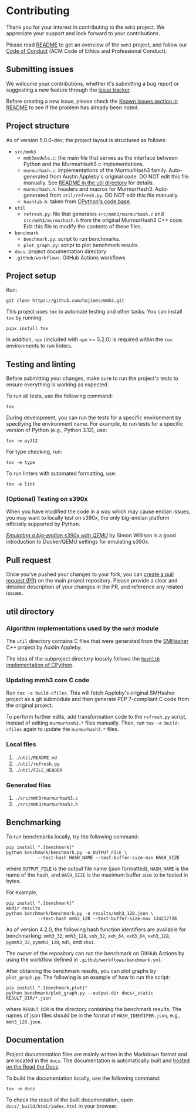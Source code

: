 # Contributing

Thank you for your interest in contributing to the `mmh3` project. We
appreciate your support and look forward to your contributions.

Please read [README](https://github.com/hajimes/mmh3/blob/master/README.md) to
get an overview of the `mmh3` project, and follow our
[Code of Conduct](./CODE_OF_CONDUCT) (ACM Code of Ethics and Professional
Conduct).

## Submitting issues

We welcome your contributions, whether it's submitting a bug report or
suggesting a new feature through the
[issue tracker](https://github.com/hajimes/mmh3/issues).

Before creating a new issue, please check the
[Known Issues section in README](https://github.com/hajimes/mmh3#known-issues)
to see if the problem has already been noted.

## Project structure

As of version 5.0.0-dev, the project layout is structured as follows:

- `src/mmh3`
  - `mmh3module.c`: the main file that serves as the interface between Python
    and the MurmurHash3 c implementations.
  - `murmurhash.c`: implementations of the MurmurHash3 family. Auto-generated
    from Austin Appleby's original code. DO NOT edit this file manually. See
    [README in the util directory](https://github.com/hajimes/mmh3/blob/master/util/README.md)
    for details.
  - `murmurhash.h`: headers and macros for MurmurHash3. Auto-generated from
    `util/refresh.py`. DO NOT edit this file manually.
  - `hashlib.h`: taken from
    [CPython's code base](https://github.com/python/cpython/blob/9ce0f48e918860ffa32751a85b0fe7967723e2e3/Modules/hashlib.h).
- `util`
  - `refresh.py`: file that generates `src/mmh3/murmurhash.c` and
    `src/mmh3/murmurhash.h` from the original MurmurHash3 C++ code. Edit this
    file to modify the contents of these files.
- `benchmark`
  - `benchmark.py`: script to run benchmarks.
  - `plot_graph.py`: script to plot benchmark results.
- `docs`: project documentation directory
- `.github/workflows`: GitHub Actions workflows

## Project setup

Run:

```shell
git clone https://github.com/hajimes/mmh3.git
```

This project uses `tox` to automate testing and other tasks. You can install
`tox` by running:

```shell
pipx install tox
```

In addition, `npx` (included with `npm` >= 5.2.0) is required within the `tox`
environments to run linters.

## Testing and linting

Before submitting your changes, make sure to run the project's tests to ensure
everything is working as expected.

To run all tests, use the following command:

```shell
tox
```

During development, you can run the tests for a specific environment by
specifying the environment name. For example, to run tests for a specific
version of Python (e.g., Python 3.12), use:

```shell
tox -e py312
```

For type checking, run:

```shell
tox -e type
```

To run linters with automated formatting, use:

```shell
tox -e lint
```

### (Optional) Testing on s390x

When you have modified the code in a way which may cause endian issues, you may
want to locally test on s390x, the only big-endian platform officially supported
by Python.

[_Emulating a big-endian s390x with QEMU_](https://til.simonwillison.net/docker/emulate-s390x-with-qemu)
by Simon Willison is a good introduction to Docker/QEMU settings for emulating
s390x.

## Pull request

Once you've pushed your changes to your fork, you can
[create a pull request (PR)](https://github.com/hajimes/mmh3/pulls) on the main
project repository. Please provide a clear and detailed description of your
changes in the PR, and reference any related issues.

## util directory

### Algorithm implementations used by the `mmh3` module

The `util` directory contains C files that were generated from the
[SMHasher](https://github.com/aappleby/smhasher) C++ project by Austin Appleby.

The idea of the subproject directory loosely follows the
[`hashlib` implementation of CPython](https://github.com/python/cpython/tree/main/Modules/_hacl).

### Updating mmh3 core C code

Run `tox -e build-cfiles`. This will fetch Appleby's original SMHasher project
as a git submodule and then generate PEP 7-compliant C code from the original
project.

To perform further edits, add transformation code to the `refresh.py` script,
instead of editing `murmurhash3.*` files manually.
Then, run `tox -e build-cfiles` again to update the `murmurhash3.*` files.

### Local files

1. `./util/README.md`
1. `./util/refresh.py`
1. `./util/FILE_HEADER`

### Generated files

1. `./src/mmh3/murmurhash3.c`
1. `./src/mmh3/murmurhash3.h`

## Benchmarking

To run benchmarks locally, try the following command:

```shell
pip install ".[benchmark]"
python benchmark/benchmark.py -o OUTPUT_FILE \
            --test-hash HASH_NAME --test-buffer-size-max HASH_SIZE
```

where `OUTPUT_FILE` is the output file name (json formatted), `HASH_NAME` is
the name of the hash, and `HASH_SIZE` is the maximum buffer size to be tested
in bytes.

For example,

```shell
pip install ".[benchmark]"
mkdir results
python benchmark/benchmark.py -o results/mmh3_128.json \
            --test-hash mmh3_128 --test-buffer-size-max 134217728
```

As of version 4.2.0, the following hash function identifiers are available for
benchmarking: `mmh3_32`, `mmh3_128`, `xxh_32`, `xxh_64`, `xxh3_64`, `xxh3_128`,
`pymmh3_32`, `pymmh3_128`, `md5`, and `sha1`.

The owner of the repository can run the benchmark on GitHub Actions by using
the workflow defined in `.github/workflows/benchmark.yml`.

After obtaining the benchmark results, you can plot graphs by `plot_graph.py`.
The following is an example of how to run the script:

```shell
pip install ".[benchmark,plot]"
python benchmark/plot_graph.py --output-dir docs/_static RESULT_DIR/*.json
```

where `RESULT_DIR` is the directory containing the benchmark results.
The names of json files should be in the format of `HASH_IDENTIFER.json`, e.g.,
`mmh3_128.json`.

## Documentation

Project documentation files are mainly written in the Markdown format and are
located in the `docs`. The documentation is automatically built and
[hosted on the Read the Docs](https://mmh3.readthedocs.io/en/latest/).

To build the documentation locally, use the following command:

```shell
tox -e docs
```

To check the result of the built documentation, open
`docs/_build/html/index.html` in your browser.
